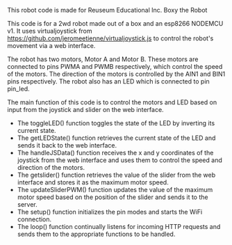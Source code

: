 This robot code is made for Reuseum Educational Inc. Boxy the Robot

This code is for a 2wd robot made out of a box and an esp8266 NODEMCU v1. It uses virtualjoystick from https://github.com/jeromeetienne/virtualjoystick.js to control the robot's movement via a web interface.

The robot has two motors, Motor A and Motor B. These motors are connected to pins PWMA and PWMB respectively, which control the speed of the motors. The direction of the motors is controlled by the AIN1 and BIN1 pins respectively. The robot also has an LED which is connected to pin pin_led.

The main function of this code is to control the motors and LED based on input from the joystick and slider on the web interface. 
- The toggleLED() function toggles the state of the LED by inverting its current state. 
- The getLEDState() function retrieves the current state of the LED and sends it back to the web interface. 
- The handleJSData() function receives the x and y coordinates of the joystick from the web interface and uses them to control the speed and direction of the motors. 
- The getslider() function retrieves the value of the slider from the web interface and stores it as the maximum motor speed.
- The updateSliderPWM() function updates the value of the maximum motor speed based on the position of the slider and sends it to the server. 
- The setup() function initializes the pin modes and starts the WiFi connection. 
- The loop() function continually listens for incoming HTTP requests and sends them to the appropriate functions to be handled.

